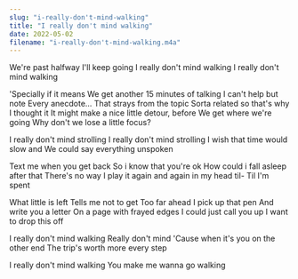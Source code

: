 ```yaml
---
slug: "i-really-don't-mind-walking"
title: "I really don't mind walking"
date: 2022-05-02
filename: "i-really-don't-mind-walking.m4a"
---
```


We're past halfway
I'll keep going
I really don't mind walking
I really don't mind walking

'Specially if it means
We get another 15 minutes of talking
I can't help but note
Every anecdote...
That strays from the topic
Sorta related so that's why I thought it
It might make a nice little detour, before
We get where we're going
Why don't we lose a little focus?

I really don't mind strolling
I really don't mind strolling
I wish that time would slow and
We could say everything unspoken

Text me when you get back
So i know that you're ok
How could i fall asleep after that
There's no way
I play it again and again in my head til-
Til I'm spent

What little is left
Tells me not to get
Too far ahead
I pick up that pen
And write you a letter
On a page with frayed edges
I could just call you up
I want to drop this off

I really don't mind walking
Really don't mind
'Cause when it's you on the other end
The trip's worth more every step

I really don't mind walking
You make me wanna go walking
